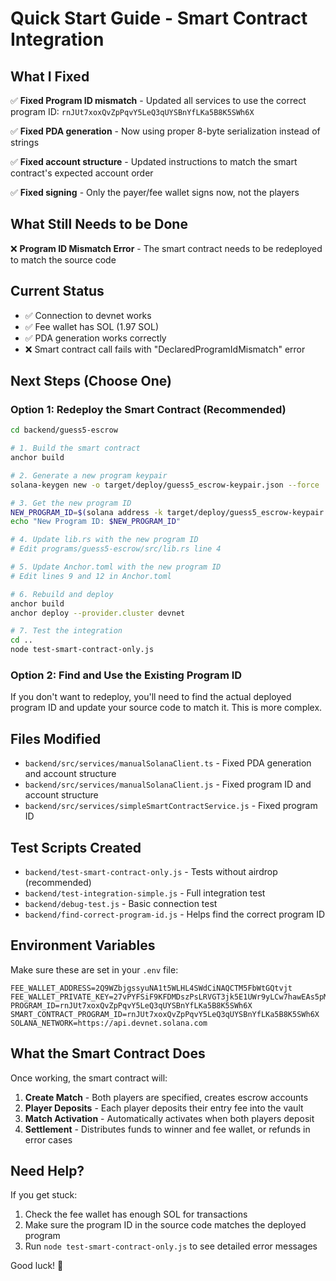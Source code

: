# Quick Start Guide - Smart Contract Integration

## What I Fixed

✅ **Fixed Program ID mismatch** - Updated all services to use the correct program ID: `rnJUt7xoxQvZpPqvY5LeQ3qUYSBnYfLKa5B8K5SWh6X`

✅ **Fixed PDA generation** - Now using proper 8-byte serialization instead of strings

✅ **Fixed account structure** - Updated instructions to match the smart contract's expected account order

✅ **Fixed signing** - Only the payer/fee wallet signs now, not the players

## What Still Needs to be Done

❌ **Program ID Mismatch Error** - The smart contract needs to be redeployed to match the source code

## Current Status

- ✅ Connection to devnet works
- ✅ Fee wallet has SOL (1.97 SOL)
- ✅ PDA generation works correctly
- ❌ Smart contract call fails with "DeclaredProgramIdMismatch" error

## Next Steps (Choose One)

### Option 1: Redeploy the Smart Contract (Recommended)

```bash
cd backend/guess5-escrow

# 1. Build the smart contract
anchor build

# 2. Generate a new program keypair
solana-keygen new -o target/deploy/guess5_escrow-keypair.json --force

# 3. Get the new program ID
NEW_PROGRAM_ID=$(solana address -k target/deploy/guess5_escrow-keypair.json)
echo "New Program ID: $NEW_PROGRAM_ID"

# 4. Update lib.rs with the new program ID
# Edit programs/guess5-escrow/src/lib.rs line 4

# 5. Update Anchor.toml with the new program ID
# Edit lines 9 and 12 in Anchor.toml

# 6. Rebuild and deploy
anchor build
anchor deploy --provider.cluster devnet

# 7. Test the integration
cd ..
node test-smart-contract-only.js
```

### Option 2: Find and Use the Existing Program ID

If you don't want to redeploy, you'll need to find the actual deployed program ID and update your source code to match it. This is more complex.

## Files Modified

- `backend/src/services/manualSolanaClient.ts` - Fixed PDA generation and account structure
- `backend/src/services/manualSolanaClient.js` - Fixed program ID and account structure
- `backend/src/services/simpleSmartContractService.js` - Fixed program ID

## Test Scripts Created

- `backend/test-smart-contract-only.js` - Tests without airdrop (recommended)
- `backend/test-integration-simple.js` - Full integration test
- `backend/debug-test.js` - Basic connection test
- `backend/find-correct-program-id.js` - Helps find the correct program ID

## Environment Variables

Make sure these are set in your `.env` file:

```
FEE_WALLET_ADDRESS=2Q9WZbjgssyuNA1t5WLHL4SWdCiNAQCTM5FbWtGQtvjt
FEE_WALLET_PRIVATE_KEY=27vPYFSiF9KFDMDszPsLRVGT3jk5E1UWr9yLCw7hawEAs5pMnmv1zEVptmXJSTy56LTQSChP9ENiKK6kiRaajxWe
PROGRAM_ID=rnJUt7xoxQvZpPqvY5LeQ3qUYSBnYfLKa5B8K5SWh6X
SMART_CONTRACT_PROGRAM_ID=rnJUt7xoxQvZpPqvY5LeQ3qUYSBnYfLKa5B8K5SWh6X
SOLANA_NETWORK=https://api.devnet.solana.com
```

## What the Smart Contract Does

Once working, the smart contract will:

1. **Create Match** - Both players are specified, creates escrow accounts
2. **Player Deposits** - Each player deposits their entry fee into the vault
3. **Match Activation** - Automatically activates when both players deposit
4. **Settlement** - Distributes funds to winner and fee wallet, or refunds in error cases

## Need Help?

If you get stuck:

1. Check the fee wallet has enough SOL for transactions
2. Make sure the program ID in the source code matches the deployed program
3. Run `node test-smart-contract-only.js` to see detailed error messages

Good luck! 🚀
